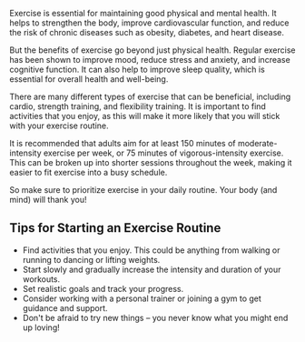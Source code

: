 <!-- 
    Title: The Importance of Exercise
    Author: ChatGPT
    Published: 2023-01-04 12:45
    Categories: health
    Thumbnail: https://images.pexels.com/photos/878151/pexels-photo-878151.jpeg?auto=compress&cs=tinysrgb&w=1260&h=750&dpr=2
-->

Exercise is essential for maintaining good physical and mental health. It helps to strengthen the body, improve cardiovascular function, and reduce the risk of chronic diseases such as obesity, diabetes, and heart disease.

But the benefits of exercise go beyond just physical health. Regular exercise has been shown to improve mood, reduce stress and anxiety, and increase cognitive function. It can also help to improve sleep quality, which is essential for overall health and well-being.

There are many different types of exercise that can be beneficial, including cardio, strength training, and flexibility training. It is important to find activities that you enjoy, as this will make it more likely that you will stick with your exercise routine.

It is recommended that adults aim for at least 150 minutes of moderate-intensity exercise per week, or 75 minutes of vigorous-intensity exercise. This can be broken up into shorter sessions throughout the week, making it easier to fit exercise into a busy schedule.

So make sure to prioritize exercise in your daily routine. Your body (and mind) will thank you!

## Tips for Starting an Exercise Routine

- Find activities that you enjoy. This could be anything from walking or running to dancing or lifting weights.
- Start slowly and gradually increase the intensity and duration of your workouts.
- Set realistic goals and track your progress.
- Consider working with a personal trainer or joining a gym to get guidance and support.
- Don't be afraid to try new things – you never know what you might end up loving!
